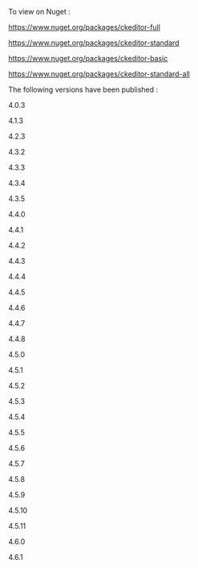 To view on Nuget : 

https://www.nuget.org/packages/ckeditor-full

https://www.nuget.org/packages/ckeditor-standard

https://www.nuget.org/packages/ckeditor-basic

https://www.nuget.org/packages/ckeditor-standard-all

The following versions have been published :

4.0.3

4.1.3

4.2.3

4.3.2

4.3.3

4.3.4

4.3.5

4.4.0

4.4.1

4.4.2

4.4.3

4.4.4

4.4.5

4.4.6

4.4.7

4.4.8

4.5.0

4.5.1

4.5.2

4.5.3

4.5.4

4.5.5

4.5.6

4.5.7

4.5.8

4.5.9

4.5.10

4.5.11

4.6.0

4.6.1